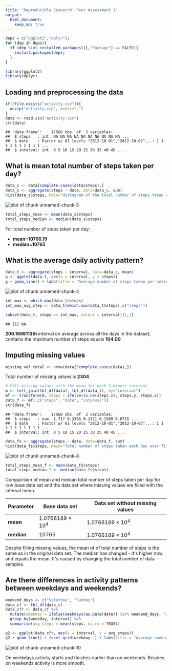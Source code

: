```yaml
---
title: "Reproducible Research: Peer Assessment 1"
output: 
  html_document:
    keep_md: true
---
```



```r
deps = c("ggplot2","dplyr");
for (dep in deps){
  if (dep %in% installed.packages()[,"Package"] == FALSE){
    install.packages(dep);
  }
}

library(ggplot2)
library(dplyr)
```

## Loading and preprocessing the data


```r
if(!file.exists("activity.csv")){
  unzip("activity.zip", exdir=".")  
}
data <- read.csv("activity.csv")
str(data)
```

```
## 'data.frame':	17568 obs. of  3 variables:
##  $ steps   : int  NA NA NA NA NA NA NA NA NA NA ...
##  $ date    : Factor w/ 61 levels "2012-10-01","2012-10-02",..: 1 1 1 1 1 1 1 1 1 1 ...
##  $ interval: int  0 5 10 15 20 25 30 35 40 45 ...
```


## What is mean total number of steps taken per day?


```r
data_c <- data[complete.cases(data$steps),]
data_s <- aggregate(steps ~ date, data=data_c, sum)
hist(data_s$steps, main="Histogram of the total number of steps taken each day",xlab="steps")
```

![plot of chunk unnamed-chunk-3](figure/unnamed-chunk-3-1.png) 


```r
total_steps_mean <- mean(data_s$steps)
total_steps_median <- median(data_s$steps)
```
For total number of steps taken per day:

- **mean=10766.19**
- **median=10765**


## What is the average daily activity pattern?


```r
data_t <- aggregate(steps ~ interval, data=data_c, mean)
g <- ggplot(data_t, aes(x = interval, y = steps))
g + geom_line() + labs(title = "Average number of steps taken per interval")
```

![plot of chunk unnamed-chunk-4](figure/unnamed-chunk-4-1.png) 



```r
int_max <- which.max(data_t$steps)
int_max_avg_step <- data_t[which.max(data_t$steps),c("steps")]

subset(data_t, steps == int_max, select = interval)[1,1]
```

```
## [1] NA
```
**206.1698113th** interval on average across all the days in the dataset, contains the maximum number of steps equals **104.00**


## Imputing missing values

```r
missing_val_total <- nrow(data[!complete.cases(data),])
```
Total number of missing values is **2304**


```r
# Fill missing values with the mean for each 5-minute interval
m <- left_join(tbl_df(data), tbl_df(data_t), by="interval")
mf <- transform(m, steps = ifelse(is.na(steps.x), steps.y, steps.x))
data_f <- mf[,c("steps", "date", "interval")]
str(data_f)
```

```
## 'data.frame':	17568 obs. of  3 variables:
##  $ steps   : num  1.717 0.3396 0.1321 0.1509 0.0755 ...
##  $ date    : Factor w/ 61 levels "2012-10-01","2012-10-02",..: 1 1 1 1 1 1 1 1 1 1 ...
##  $ interval: int  0 5 10 15 20 25 30 35 40 45 ...
```


```r
data_fs <- aggregate(steps ~ date, data=data_f, sum)
hist(data_fs$steps, main="Total number of steps taken each day over filled data",xlab="steps")
```

![plot of chunk unnamed-chunk-8](figure/unnamed-chunk-8-1.png) 


```r
total_steps_mean_f <- mean(data_fs$steps)
total_steps_median_f <- median(data_fs$steps)
```

Comparision of mean and median total number of steps taken per day for raw base data set and the data set where missing values are filled with the interval mean.

Parameter     | Base data set           | Data set without missing values
------------- | ------------------------|----------------------------------
**mean**      | 1.0766189 &times; 10<sup>4</sup>    | 1.0766189 &times; 10<sup>4</sup>
**median**    | 10765  | 1.0766189 &times; 10<sup>4</sup>

Despite filling missing values, the mean of of total number of steps is the same as in the original data set. The median has changed - it's higher now and equals the mean. It's caused by changing the total number of data samples.


## Are there differences in activity patterns between weekdays and weekends?

```r
weekend_days <- c("Saturday", "Sunday")
data_cf <- tbl_df(data_c)
data_cfr <- data_cf %>%
  mutate(weekday = ifelse(weekdays(as.Date(date)) %in% weekend_days, "weekend", "weekday")) %>%
  group_by(weekday, interval) %>%
  summarise(avg_steps = mean(steps, na.rm = TRUE)) 

g2 <- ggplot(data_cfr, aes(x = interval, y = avg_steps))
g2 + geom_line() + facet_grid(weekday~.) + labs(title = "Average number of steps taken per interval", y = "Number of steps")
```

![plot of chunk unnamed-chunk-10](figure/unnamed-chunk-10-1.png) 

On weekdays activity starts and finishes earlier than on weekends. Besides on weekends activity is more smooth.

